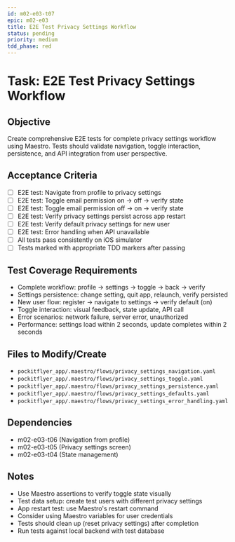 ```yaml
---
id: m02-e03-t07
epic: m02-e03
title: E2E Test Privacy Settings Workflow
status: pending
priority: medium
tdd_phase: red
---
```


# Task: E2E Test Privacy Settings Workflow

## Objective
Create comprehensive E2E tests for complete privacy settings workflow using Maestro. Tests should validate navigation, toggle interaction, persistence, and API integration from user perspective.

## Acceptance Criteria
- [ ] E2E test: Navigate from profile to privacy settings
- [ ] E2E test: Toggle email permission on → off → verify state
- [ ] E2E test: Toggle email permission off → on → verify state
- [ ] E2E test: Verify privacy settings persist across app restart
- [ ] E2E test: Verify default privacy settings for new user
- [ ] E2E test: Error handling when API unavailable
- [ ] All tests pass consistently on iOS simulator
- [ ] Tests marked with appropriate TDD markers after passing

## Test Coverage Requirements
- Complete workflow: profile → settings → toggle → back → verify
- Settings persistence: change setting, quit app, relaunch, verify persisted
- New user flow: register → navigate to settings → verify default (on)
- Toggle interaction: visual feedback, state update, API call
- Error scenarios: network failure, server error, unauthorized
- Performance: settings load within 2 seconds, update completes within 2 seconds

## Files to Modify/Create
- `pockitflyer_app/.maestro/flows/privacy_settings_navigation.yaml`
- `pockitflyer_app/.maestro/flows/privacy_settings_toggle.yaml`
- `pockitflyer_app/.maestro/flows/privacy_settings_persistence.yaml`
- `pockitflyer_app/.maestro/flows/privacy_settings_defaults.yaml`
- `pockitflyer_app/.maestro/flows/privacy_settings_error_handling.yaml`

## Dependencies
- m02-e03-t06 (Navigation from profile)
- m02-e03-t05 (Privacy settings screen)
- m02-e03-t04 (State management)

## Notes
- Use Maestro assertions to verify toggle state visually
- Test data setup: create test users with different privacy settings
- App restart test: use Maestro's restart command
- Consider using Maestro variables for user credentials
- Tests should clean up (reset privacy settings) after completion
- Run tests against local backend with test database
